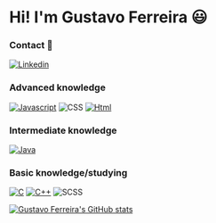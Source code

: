 <div style = "align='center'"> <h1 >Hi! I'm Gustavo Ferreira 😃 </h1></div>

### Contact 💬 
[![Linkedin](https://img.shields.io/badge/LinkedIn-0077B5?style=for-the-badge&logo=linkedin&logoColor=white)](https://www.linkedin.com/in/gustavoferreiravargens)


### Advanced knowledge 
[![Javascript](https://img.shields.io/badge/JavaScript-F7DF1E?style=for-the-badge&logo=javascript&logoColor=black)](https://github.com/Ferre1ra1/JavaScript)
<img style = "align='center'" alt = "CSS" src= "https://img.shields.io/badge/CSS3-1572B6?style=for-the-badge&logo=css3&logoColor=white">
[![Html](https://img.shields.io/badge/HTML5-E34F26?style=for-the-badge&logo=html5&logoColor=white)](https://github.com/Ferre1ra1/HTML)

### Intermediate knowledge
[![Java](https://img.shields.io/badge/Java-ED8B00?style=for-the-badge&logo=openjdk&logoColor=white)](https://github.com/Ferre1ra1/JAVA)


### Basic knowledge/studying
[![C](https://img.shields.io/badge/C-00599C?style=for-the-badge&logo=c&logoColor=white)](https://github.com/Ferre1ra1/C-and-CPP)
[![C++](https://img.shields.io/badge/C%2B%2B-00599C?style=for-the-badge&logo=c%2B%2B&logoColor=white)](https://github.com/Ferre1ra1/C-and-CPP)
<img style= "align='center'" alt = "SCSS" src= "https://img.shields.io/badge/Sass-CC6699?style=for-the-badge&logo=sass&logoColor=white">



[![Gustavo Ferreira's GitHub stats](https://github-readme-stats.vercel.app/api?username=Ferre1ra1)](https://github.com/Ferre1ra1/github-readme-stats)
